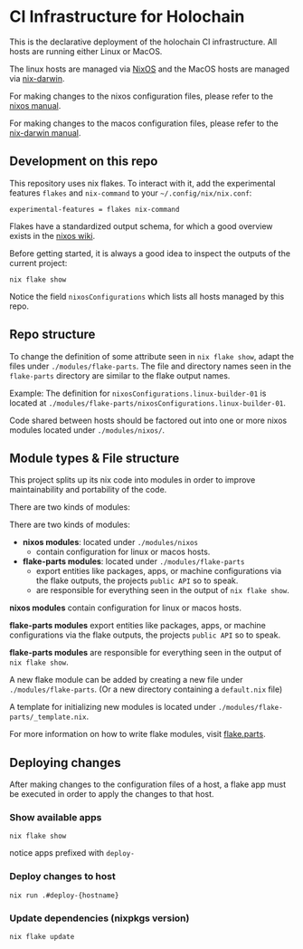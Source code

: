 # CI Infrastructure for Holochain

This is the declarative deployment of the holochain CI infrastructure.
All hosts are running either Linux or MacOS.

The linux hosts are managed via [NixOS](https://nixos.org/) and the MacOS hosts are managed via [nix-darwin](https://github.com/LnL7/nix-darwin).

For making changes to the nixos configuration files, please refer to the [nixos manual](https://nixos.org/manual/nixos/stable/index.html#ch-configuration).

For making changes to the macos configuration files, please refer to the [nix-darwin manual](https://daiderd.com/nix-darwin/manual/index.html).

## Development on this repo

This repository uses nix flakes. To interact with it, add the experimental features `flakes` and `nix-command` to your `~/.config/nix/nix.conf`:

```
experimental-features = flakes nix-command
```

Flakes have a standardized output schema, for which a good overview exists in the [nixos wiki](https://nixos.wiki/wiki/Flakes#Output_schema).

Before getting started, it is always a good idea to inspect the outputs of the current project:

```
nix flake show
```

Notice the field `nixosConfigurations` which lists all hosts managed by this repo.

## Repo structure

To change the definition of some attribute seen in `nix flake show`, adapt the files under `./modules/flake-parts`. The file and directory names seen in the `flake-parts` directory are similar to the flake output names.

Example: The definition for `nixosConfigurations.linux-builder-01` is located at `./modules/flake-parts/nixosConfigurations.linux-builder-01`.

Code shared between hosts should be factored out into one or more nixos modules located under `./modules/nixos/`.

## Module types & File structure

This project splits up its nix code into modules in order to improve maintainability and portability of the code.

There are two kinds of modules:

There are two kinds of modules:
 - **nixos modules**: located under `./modules/nixos`
	 - contain configuration for linux or macos hosts.
 - **flake-parts modules**: located under `./modules/flake-parts`
	 - export entities like packages, apps, or machine configurations via the flake outputs, the projects `public API` so to speak.
	 - are responsible for everything seen in the output of `nix flake show`.

**nixos modules** contain configuration for linux or macos hosts.

**flake-parts modules** export entities like packages, apps, or machine configurations via the flake outputs, the projects `public API` so to speak.

**flake-parts modules** are responsible for everything seen in the output of `nix flake show`.

A new flake module can be added by creating a new file under `./modules/flake-parts`. (Or a new directory containing a `default.nix` file)

A template for initializing new modules is located under `./modules/flake-parts/_template.nix`.

For more information on how to write flake modules, visit [flake.parts](https://flake.parts/).

## Deploying changes

After making changes to the configuration files of a host, a flake app must be executed in order to apply the changes to that host.

### Show available apps

```command
nix flake show
```

notice apps prefixed with `deploy-`

### Deploy changes to host

```command
nix run .#deploy-{hostname}
```

### Update dependencies (nixpkgs version)

```
nix flake update
```
